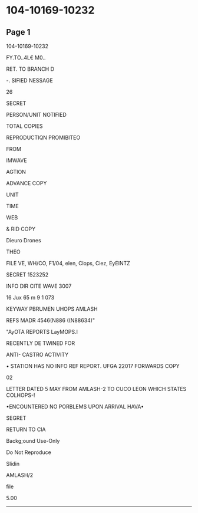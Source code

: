 # 104-10169-10232

## Page 1

104-10169-10232

FY.TO..4L€ M0..

RET. TO BRANCH D

-. SIFIED NESSAGE

26

SECRET

PERSON/UNIT NOTIFIED

TOTAL COPIES

REPRODUCTIQN PROMIBITEO

FROM

IMWAVE

AGTION

ADVANCE COPY

UNIT

TIME

WEB

& RID COPY

Dieuro Drones

THEO

FILE VE, WH/CO, F1/04, elen, Clops, Ciez, EyEINTZ

SECRET 1523252

INFO DIR CITE WAVE 3007

16 Jux 65 m 9 1 073

KEYWAY PBRUMEN UHOPS AMLASH

REFS MADR 4546(N886 ((N88634)"

"AyOTA REPORTS LayMOPS.I

RECENTLY DE TWINED FOR

ANTI- CASTRO ACTIVITY

• STATION HAS NO INFO REF REPORT. UFGA 22017 FORWARDS COPY

02

LETTER DATED 5 MAY FROM AMLASH-2 TO CUCO LEON WHICH STATES COLHOPS-!

•ENCOUNTERED NO PORBLEMS UPON ARRIVAL HAVA•

SEGRET

RETURN TO CIA

Backg;ound Use-Only

Do Not Reproduce

Slidin

AMLASH/2

file

5.00

---

